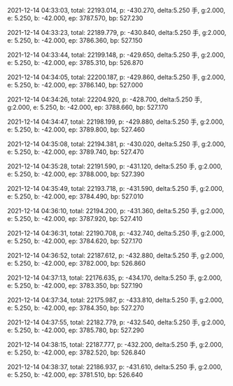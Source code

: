 2021-12-14 04:33:03, total: 22193.014, p: -430.270, delta:5.250 手, g:2.000, e: 5.250, b: -42.000, ep: 3787.570, bp: 527.230

2021-12-14 04:33:23, total: 22189.779, p: -430.840, delta:5.250 手, g:2.000, e: 5.250, b: -42.000, ep: 3786.360, bp: 527.150

2021-12-14 04:33:44, total: 22199.148, p: -429.650, delta:5.250 手, g:2.000, e: 5.250, b: -42.000, ep: 3785.310, bp: 526.870

2021-12-14 04:34:05, total: 22200.187, p: -429.860, delta:5.250 手, g:2.000, e: 5.250, b: -42.000, ep: 3786.140, bp: 527.000

2021-12-14 04:34:26, total: 22204.920, p: -428.700, delta:5.250 手, g:2.000, e: 5.250, b: -42.000, ep: 3788.660, bp: 527.170

2021-12-14 04:34:47, total: 22198.199, p: -429.880, delta:5.250 手, g:2.000, e: 5.250, b: -42.000, ep: 3789.800, bp: 527.460

2021-12-14 04:35:08, total: 22194.381, p: -430.020, delta:5.250 手, g:2.000, e: 5.250, b: -42.000, ep: 3789.740, bp: 527.470

2021-12-14 04:35:28, total: 22191.590, p: -431.120, delta:5.250 手, g:2.000, e: 5.250, b: -42.000, ep: 3788.000, bp: 527.390

2021-12-14 04:35:49, total: 22193.718, p: -431.590, delta:5.250 手, g:2.000, e: 5.250, b: -42.000, ep: 3784.490, bp: 527.010

2021-12-14 04:36:10, total: 22194.200, p: -431.360, delta:5.250 手, g:2.000, e: 5.250, b: -42.000, ep: 3787.920, bp: 527.410

2021-12-14 04:36:31, total: 22190.708, p: -432.740, delta:5.250 手, g:2.000, e: 5.250, b: -42.000, ep: 3784.620, bp: 527.170

2021-12-14 04:36:52, total: 22187.612, p: -432.880, delta:5.250 手, g:2.000, e: 5.250, b: -42.000, ep: 3782.000, bp: 526.860

2021-12-14 04:37:13, total: 22176.635, p: -434.170, delta:5.250 手, g:2.000, e: 5.250, b: -42.000, ep: 3783.350, bp: 527.190

2021-12-14 04:37:34, total: 22175.987, p: -433.810, delta:5.250 手, g:2.000, e: 5.250, b: -42.000, ep: 3784.350, bp: 527.270

2021-12-14 04:37:55, total: 22182.779, p: -432.540, delta:5.250 手, g:2.000, e: 5.250, b: -42.000, ep: 3785.780, bp: 527.290

2021-12-14 04:38:15, total: 22187.777, p: -432.200, delta:5.250 手, g:2.000, e: 5.250, b: -42.000, ep: 3782.520, bp: 526.840

2021-12-14 04:38:37, total: 22186.937, p: -431.610, delta:5.250 手, g:2.000, e: 5.250, b: -42.000, ep: 3781.510, bp: 526.640